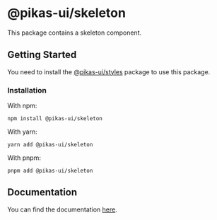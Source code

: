 # @pikas-ui/skeleton

This package contains a skeleton component.

## Getting Started

You need to install the <a href={stylesLink}>@pikas-ui/styles</a> package to use this package.

### Installation

With npm:

```
npm install @pikas-ui/skeleton
```

With yarn:

```
yarn add @pikas-ui/skeleton
```

With pnpm:

```
pnpm add @pikas-ui/skeleton
```

## Documentation

You can find the documentation [here](https://pikas-ui.vercel.app).